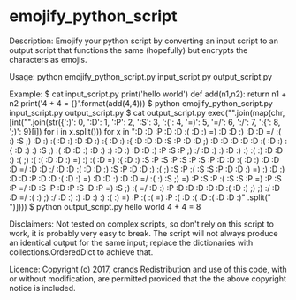 # emojify_python_script

Description:
Emojify your python script by converting an input script to an output script that functions the same (hopefully) but encrypts the characters as emojis.

Usage:
python emojify_python_script.py input_script.py output_script.py

Example:
$ cat input_script.py 
print('hello world')
def add(n1,n2):
    return n1 + n2
print('4 + 4 = {}'.format(add(4,4)))
$ python emojify_python_script.py input_script.py output_script.py
$ cat output_script.py 
exec("".join(map(chr,[int("".join(str({':)': 0, ':D': 1, ':P': 2, ':S': 3, ':(': 4, '=)': 5, '=/': 6, ':/': 7, ':{': 8, ';)': 9}[i]) for i in x.split())) for x in 
":D :D :P  :D :D :(  :D :) =)  :D :D :)  :D :D =/  :( :)  :S ;)  :D :) :(  :D :) :D  :D :) :{  :D :) :{  :D :D :D  :S :P  :D :D ;)  :D :D :D  :D :D :(  :D :) :{  :D :) :)  :S ;)  :( :D  :D :)  :D :) :)  :D :) :D  :D :) :P  :S :P  ;) :/  :D :) :)  :D :) :)  :( :)  :D :D :)  :( ;)  :( :(  :D :D :)  =) :)  :( :D  =) :{  :D :)  :S :P  :S :P  :S :P  :S :P  :D :D :(  :D :) :D  :D :D =/  :D :D :/  :D :D :(  :D :D :)  :S :P  :D :D :)  :( ;)  :S :P  :( :S  :S :P  :D :D :)  =) :)  :D :)  :D :D :P  :D :D :(  :D :) =)  :D :D :)  :D :D =/  :( :)  :S ;)  =) :P  :S :P  :( :S  :S :P  =) :P  :S :P  =/ :D  :S :P  :D :P :S  :D :P =)  :S ;)  :( =/  :D :) :P  :D :D :D  :D :D :(  :D :) ;)  ;) :/  :D :D =/  :( :)  ;) :/  :D :) :)  :D :) :)  :( :)  =) :P  :( :(  =) :P  :( :D  :( :D  :( :D  :D :)"
.split("  ")])))
$ python output_script.py 
hello world
4 + 4 = 8

Disclaimers:
Not tested on complex scripts, so don't rely on this script to work, it is probably very easy to break.
The script will not always produce an identical output for the same input; replace the dictionaries with collections.OrderedDict to achieve that.

Licence:
Copyright (c) 2017, crands
Redistribution and use of this code, with or without modification, are permitted provided that the the above copyright notice is included.
